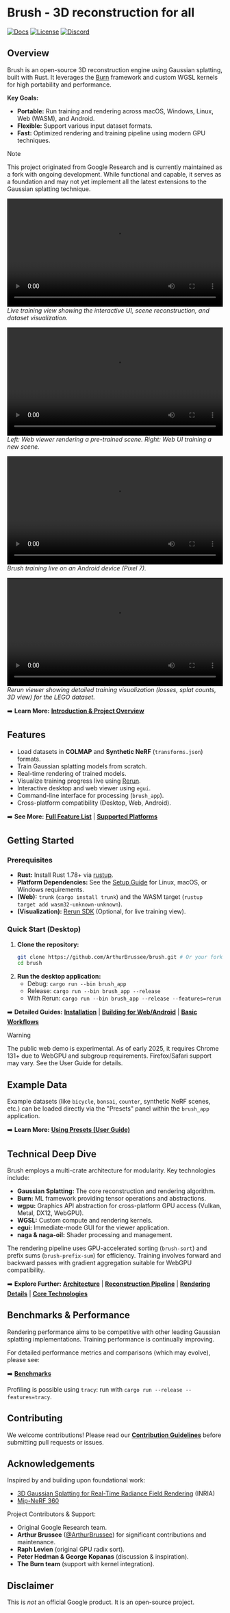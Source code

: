 # Brush - 3D reconstruction for all

[![Docs](https://img.shields.io/badge/Documentation-View%20Here-blue)](docs/index.md)
[![License](https://img.shields.io/badge/License-Apache%202.0-blue.svg)](LICENSE) <!-- Assuming Apache 2.0 based on Google Research -->
[![Discord](https://dcbadge.limes.pink/api/server/TbxJST2BbC?style=flat)](https://discord.gg/TbxJST2BbC)

## Overview

Brush is an open-source 3D reconstruction engine using Gaussian splatting, built with Rust. It leverages the [Burn](https://github.com/burn-rs/burn) framework and custom WGSL kernels for high portability and performance.

**Key Goals:**

*   **Portable:** Run training and rendering across macOS, Windows, Linux, Web (WASM), and Android.
*   **Flexible:** Support various input dataset formats.
*   **Fast:** Optimized rendering and training pipeline using modern GPU techniques.

> [!NOTE]
> This project originated from Google Research and is currently maintained as a fork with ongoing development. While functional and capable, it serves as a foundation and may not yet implement all the latest extensions to the Gaussian splatting technique.

<video src="https://github.com/user-attachments/assets/b7f55b9c-8632-49f9-b34b-d5de52a7a8b0" controls width="100%"></video>
*Live training view showing the interactive UI, scene reconstruction, and dataset visualization.* 

<video src="https://github.com/user-attachments/assets/4c70f892-cfd2-419f-8098-b0e20dba23c7" controls width="100%"></video>
*Left: Web viewer rendering a pre-trained scene. Right: Web UI training a new scene.* 

<video src="https://github.com/user-attachments/assets/d6751cb3-ff58-45a4-8321-77d3b0a7b051" controls width="100%"></video>
*Brush training live on an Android device (Pixel 7).* 

<video src="https://github.com/user-attachments/assets/f679fec0-935d-4dd2-87e1-c301db9cdc2c" controls width="100%"></video>
*Rerun viewer showing detailed training visualization (losses, splat counts, 3D view) for the LEGO dataset.*

➡️ **Learn More:** [**Introduction & Project Overview**](docs/introduction.md)

## Features

*   Load datasets in **COLMAP** and **Synthetic NeRF** (`transforms.json`) formats.
*   Train Gaussian splatting models from scratch.
*   Real-time rendering of trained models.
*   Visualize training progress live using [Rerun](https://www.rerun.io/).
*   Interactive desktop and web viewer using `egui`.
*   Command-line interface for processing (`brush_app`). <!-- Assuming brush_app is the CLI -->
*   Cross-platform compatibility (Desktop, Web, Android).

➡️ **See More:** [**Full Feature List**](docs/introduction.md#13-key-features) | [**Supported Platforms**](docs/getting_started/user_guide.md#213-hardware--software-requirements)

## Getting Started

### Prerequisites

*   **Rust:** Install Rust 1.78+ via [rustup](https://rustup.rs/).
*   **Platform Dependencies:** See the [Setup Guide](docs/getting_started/developer_guide.md#221-development-environment-setup) for Linux, macOS, or Windows requirements.
*   **(Web):** `trunk` (`cargo install trunk`) and the WASM target (`rustup target add wasm32-unknown-unknown`).
*   **(Visualization):** [Rerun SDK](https://www.rerun.io/docs/getting-started/installing-the-sdk) (Optional, for live training view).

### Quick Start (Desktop)

1.  **Clone the repository:**
    ```bash
    git clone https://github.com/ArthurBrussee/brush.git # Or your fork's URL
    cd brush
    ```
2.  **Run the desktop application:**
    *   Debug: `cargo run --bin brush_app`
    *   Release: `cargo run --bin brush_app --release`
    *   With Rerun: `cargo run --bin brush_app --release --features=rerun`

➡️ **Detailed Guides:** [**Installation**](docs/getting_started/user_guide.md#211-installation) | [**Building for Web/Android**](docs/getting_started/developer_guide.md#222-building-the-project) | [**Basic Workflows**](docs/getting_started/user_guide.md#212-basic-workflows-step-by-step)

> [!WARNING]
> The public web demo is experimental. As of early 2025, it requires Chrome 131+ due to WebGPU and subgroup requirements. Firefox/Safari support may vary. See the User Guide for details.

## Example Data

Example datasets (like `bicycle`, `bonsai`, `counter`, synthetic NeRF scenes, etc.) can be loaded directly via the "Presets" panel within the `brush_app` application.

➡️ **Learn More:** [**Using Presets (User Guide)**](docs/getting_started/user_guide.md#workflow-1-loading-a-dataset) <!-- Adjust link if needed -->

## Technical Deep Dive

Brush employs a multi-crate architecture for modularity. Key technologies include:

*   **Gaussian Splatting:** The core reconstruction and rendering algorithm.
*   **Burn:** ML framework providing tensor operations and abstractions.
*   **wgpu:** Graphics API abstraction for cross-platform GPU access (Vulkan, Metal, DX12, WebGPU).
*   **WGSL:** Custom compute and rendering kernels.
*   **egui:** Immediate-mode GUI for the viewer application.
*   **naga & naga-oil:** Shader processing and management.

The rendering pipeline uses GPU-accelerated sorting (`brush-sort`) and prefix sums (`brush-prefix-sum`) for efficiency. Training involves forward and backward passes with gradient aggregation suitable for WebGPU compatibility.

➡️ **Explore Further:** [**Architecture**](docs/technical_deep_dive/architecture.md) | [**Reconstruction Pipeline**](docs/technical_deep_dive/reconstruction_pipeline.md) | [**Rendering Details**](docs/technical_deep_dive/gaussian_splat_rendering.md) | [**Core Technologies**](docs/technical_deep_dive/core_technologies.md)

## Benchmarks & Performance

Rendering performance aims to be competitive with other leading Gaussian splatting implementations. Training performance is continually improving.

For detailed performance metrics and comparisons (which may evolve), please see:

➡️ **[Benchmarks](docs/benchmarks.md)**

Profiling is possible using `tracy`: run with `cargo run --release --features=tracy`.

## Contributing

We welcome contributions! Please read our [**Contribution Guidelines**](CONTRIBUTING.md) before submitting pull requests or issues.

## Acknowledgements

Inspired by and building upon foundational work:
*   [3D Gaussian Splatting for Real-Time Radiance Field Rendering](https://repo-sam.inria.fr/fungraph/3d-gaussian-splatting/) (INRIA)
*   [Mip-NeRF 360](https://jonbarron.info/mipnerf360/)

Project Contributors & Support:
*   Original Google Research team.
*   **Arthur Brussee** ([@ArthurBrussee](https://github.com/ArthurBrussee)) for significant contributions and maintenance.
*   **Raph Levien** (original GPU radix sort).
*   **Peter Hedman & George Kopanas** (discussion & inspiration).
*   **The Burn team** (support with kernel integration).

## Disclaimer

This is *not* an official Google product. It is an open-source project.
